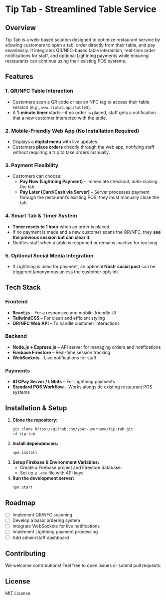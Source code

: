 # Tip Tab - Streamlined Table Service

## Overview
Tip Tab is a web-based solution designed to optimize restaurant service by allowing customers to open a tab, order directly from their table, and pay seamlessly. It integrates QR/NFC-based table interaction, real-time order notifications for staff, and optional Lightning payments while ensuring restaurants can continue using their existing POS systems.

## Features
### 1. QR/NFC Table Interaction
- Customers scan a QR code or tap an NFC tag to access their table session (e.g., `www.tiptab.app/table3`).
- A **1-minute timer** starts—if no order is placed, staff gets a notification that a new customer interacted with the table.

### 2. Mobile-Friendly Web App (No Installation Required)
- Displays a **digital menu** with live updates.
- Customers **place orders** directly through the web app, notifying staff without requiring a trip to take orders manually.

### 3. Payment Flexibility
- Customers can choose:
  - **Pay Now (Lightning Payment)** – Immediate checkout, auto-closing the tab.
  - **Pay Later (Card/Cash via Server)** – Server processes payment through the restaurant’s existing POS; they must manually close the tab.

### 4. Smart Tab & Timer System
- **Timer resets to 1 hour** when an order is placed.
- If no payment is made and a new customer scans the QR/NFC, they **see the previous session but can clear it**.
- Notifies staff when a table is reopened or remains inactive for too long.

### 5. Optional Social Media Integration
- If Lightning is used for payment, an optional **Nostr social post** can be triggered (anonymous unless the customer opts in).

## Tech Stack
### Frontend
- **React.js** – For a responsive and mobile-friendly UI
- **TailwindCSS** – For clean and efficient styling
- **QR/NFC Web API** – To handle customer interactions

### Backend
- **Node.js + Express.js** – API server for managing orders and notifications
- **Firebase Firestore** – Real-time session tracking
- **WebSockets** – Live notifications for staff

### Payments
- **BTCPay Server / LNbits** – For Lightning payments
- **Standard POS Workflow** – Works alongside existing restaurant POS systems

## Installation & Setup
1. **Clone the repository:**
   ```sh
   git clone https://github.com/your-username/tip-tab.git
   cd tip-tab
   ```
2. **Install dependencies:**
   ```sh
   npm install
   ```
3. **Setup Firebase & Environment Variables:**
   - Create a Firebase project and Firestore database.
   - Set up a `.env` file with API keys.
4. **Run the development server:**
   ```sh
   npm start
   ```

## Roadmap
- [ ] Implement QR/NFC scanning
- [ ] Develop a basic ordering system
- [ ] Integrate WebSockets for live notifications
- [ ] Implement Lightning payment processing
- [ ] Add admin/staff dashboard

## Contributing
We welcome contributions! Feel free to open issues or submit pull requests.

## License
MIT License

